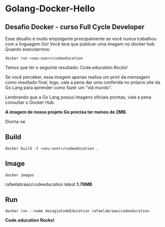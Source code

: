 # Golang-Docker-Hello

## Desafio Docker - curso Full Cycle Developer

Esse desafio é muito empolgante principalmente se você nunca trabalhou com a linguagem Go!
Você terá que publicar uma imagem no docker hub. Quando executarmos:
```
docker run <seu-user>/codeeducation
```
Temos que ter o seguinte resultado: Code.education Rocks!

Se você perceber, essa imagem apenas realiza um print da mensagem como resultado final, logo, vale a pena dar uma conferida no próprio site da Go Lang para aprender como fazer um "olá mundo".

Lembrando que a Go Lang possui imagens oficiais prontas, vale a pena consultar o Docker Hub.

**A imagem de nosso projeto Go precisa ter menos de 2MB.**

Divirta-se
  
## Build
```  
docker build -t <seu-user>/codeeducation .
```
  
## Image
```  
docker images
```
  rafaelabraao/codeeducation        latest    **1.76MB**

## Run
```
docker run --name desagioCodeEducation rafaelabraao/codeeducation
```
  **Code.education Rocks!**
